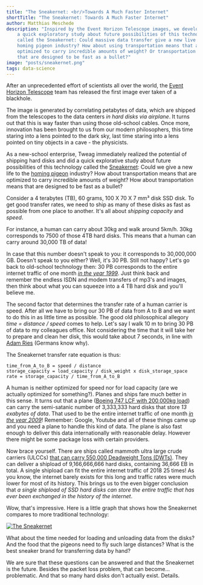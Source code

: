 ```yaml
---
title: "The Sneakernet: <br/>Towards A Much Faster Internet"
shortTitle: "The Sneakernet: Towards A Much Faster Internet"
author: Matthias Meschede
description: "Inspired by the Event Horizon Telescope images, we develop
    a quick exploratory study about future possibilities of this technology
    called the Sneakernet: Could massive data transfer give a new live to the
    homing pigeon industry? How about using transportation means that are
    optimized to carry incredible amounts of weight? Or transportation means
    that are designed to be fast as a bullet?"
image: "posts/sneakernet.png"
tags: data-science
---
```


After an unprecedented effort of scientists all over the world, the [Event
Horizon Telescope](https://eventhorizontelescope.org/) team has released the
first image ever taken of a blackhole.

The image is generated by correlating petabytes of data, which are shipped from
the telescopes to the data centers _in hard disks via airplane_. It turns out
that this is way faster than using those old-school cables. Once more,
innovation has been brought to us from our modern philosophers, this time
staring into a lens pointed to the dark sky, last time staring into a lens
pointed on tiny objects in a cave - the physicists.

As a new-school enterprise, Tweag immediately realized the potential of
shipping hard disks and did a quick explorative study about future possibilities
of this technology called the [Sneakernet](https://en.wikipedia.org/wiki/Sneakernet):
Could we give a new life to the [homing pigeon](https://tools.ietf.org/html/rfc1149)
industry? How about transportation means that are optimized to carry incredible
amounts of weight? How about transportation means that are designed to be fast
as a bullet?

Consider a 4 terabytes (TB), 60 grams, 100 X 70 X 7 mm³ disk SSD disk. To get
good transfer rates, we need to ship as many of these disks as fast as possible
from one place to another. It's all about _shipping capacity_ and _speed_.

For instance, a human can carry about 30kg and walk around 5km/h. 30kg
corresponds to 7500 of those 4TB hard disks. This means that a human can carry
around 30,000 TB of data!

In case that this number doesn't speak to you: it corresponds to 30,000,000 GB.
Doesn't speak to you either? Well, it's 30 PB. Still not happy? Let's go back
to old-school technology then: 30 PB corresponds to the entire internet traffic of
one month [_in the year 1999_](https://en.wikipedia.org/wiki/Internet_traffic#Global_Internet_traffic).
Just think back and remember the endless ISDN and modem transfers of mp3's and
images, then think about what you can squeeze into a 4 TB hard disk and you'll
believe me.

The second factor that determines the transfer rate of a human carrier is
speed. After all we have to bring our 30 PB of data from A to B and we want to
do this in as little time as possible. The good old philosophical allegory
_time = distance / speed_ comes to help. Let's say I walk 10 m to bring 30 PB
of data to my colleagues office. Not considering the time that it will take her
to prepare and clean her disk, this would take about 7 seconds, in line with
[Adam Ries](https://en.wikipedia.org/wiki/Adam_Ries) (Germans know why).

The Sneakernet transfer rate equation is thus:

```
time_from_A_to_B = speed / distance
storage_capacity = load_capacity / disk_weight x disk_storage_space
rate = storage_capacity / time_from_A_to_B
```

A human is neither optimized for speed nor for load capacity (are we actually
optimized for something?). Planes and ships fare much better in this sense. It
turns out that a plane ([Boeing 747 LCF with 200,000kg load](https://en.wikipedia.org/wiki/Boeing_Dreamlifter))
can carry the semi-satanic number of 3,333,333 hard disks that
store _13 exabytes of data_.
That used to be the entire internet traffic of one month [_in the year 2009_](https://en.wikipedia.org/wiki/Internet_traffic#Global_Internet_traffic)!
Remember: Google, Youtube and all of these things came up and you need a plane
to handle this kind of data. The plane is also fast enough to deliver this data
internationally with reasonable delay. However there might be some package loss
with certain providers.

Now brace yourself. There are ships called mammoth ultra large crude carriers
(ULCCs) [that can carry 550,000 Deadweight Tons
(DWTs)](https://en.wikipedia.org/wiki/Oil_tanker). They can deliver a shipload
of 9,166,666,666 hard disks, containing 36,666 EB in total. A single shipload
can fit the entire internet traffic of 2018 25 times! As you know, the internet
barely exists for this long and traffic rates were much lower for most of its
history.  This brings us to the even bigger conclusion that _a single shipload
of SSD hard disks can store the entire traffic that has ever been exchanged in
the history of the internet_.

Wow, that's impressive. Here is a little graph that shows how the Sneakernet
compares to more traditional technology:

<a href="../img/posts/sneakernet.png">
<img
  title="The Sneakernet"
  src="../img/posts/sneakernet.png"
  style="max-width:100%; max-height:100%;"
/>
</a>

What about the time needed for loading and unloading data from the disks? And
the food that the pigeons need to fly such large distances? What is the best
sneaker brand for transferring data by hand?

We are sure that these questions can be answered and that the Sneakernet is the
future. Besides the packet loss problem, that can become... problematic. And
that so many hard disks don't actually exist. Details.
